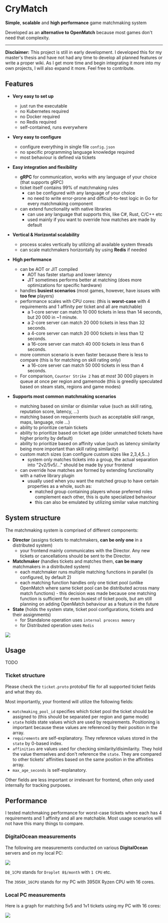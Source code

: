 # CryMatch
**Simple**, **scalable** and **high performance** game matchmaking system

Developed as an **alternative to OpenMatch** because most games don't need that complexity.

---

<b>Disclaimer:</b> This project is still in early development. I developed this for my master's thesis and have not had any time to develop all planned features or write a proper wiki. As I get more time and begin integrating it more into my own projects, I will also expand it more. Feel free to contribute.

## Features
- **Very easy to set up**
    - just run the executable
    - no Kubernetes required
    - no Docker required
    - no Redis required
    - self-contained, runs everywhere

- **Very easy to configure**
    - configure everything in single file `config.json`
    - no specific programming language knowledge required
    - most behaviour is defined via tickets

- **Easy integration and flexibility**
    - **gRPC** for communication, works with any language of your choice (that supports gRPC)
    - ticket itself contains 99% of matchmaking rules
        - can be configured with any language of your choice
        - no need to write error-prone and difficult-to-test logic in Go for every matchmaking component 
    - can extend functionality with native libraries
        - can use any language that supports this, like C#, Rust, C/C++ etc
        - used mainly if you want to override how matches are made by default

- **Vertical & Horizontal scalability**
    - process scales vertically by utilizing all available system threads
    - can scale matchmakers horizontally by using **Redis** if needed

- **High performance**
    - can be AOT or JIT compiled
        - AOT has faster startup and lower latency
        - JIT sometimes performs better at matching (does more optimizations for specific hardware)
    - handles **busiest scenarios** (most games, however, have issues with **too few** players)
    - performance scales with CPU cores: (this is **worst-case** with 4 requirements and 1 affinity per ticket and all are matchable)
        - a 1-core server can match 10 000 tickets in less than 14 seconds, but 20 000 in ~1 minute.
        - a 2-core server can match 20 000 tickets in less than 32 seconds.
        - a 4-core server can match 20 000 tickets in less than 12 seconds.
        - a 16-core server can match 40 000 tickets in less than 6 seconds.
    - more common scenario is even faster because there is less to compare (this is for matching on skill rating only)
        - a 16-core server can match 50 000 tickets in less than 4 seconds.
    - For comparison, `Counter Strike 2` has *at most* 30 000 players in queue at once per region and gamemode (this is greedily speculated based on steam stats, regions and game modes)
           
- **Supports most common matchmaking scenarios**
    - matching based on similar or disimilar value (such as skill rating, reputation score, latency, ...)
    - matching based on requirements (such as acceptable skill range, maps, language, role ...)
    - ability to prioritize certain tickets
    - ability to prioritize based on ticket age (older unmatched tickets have higher priority by default)
    - ability to prioritize based on affinity value (such as latency similarity being more important than skill rating similarity)
    - custom match sizes (can configure custom sizes like 2,3,4,5...)
        - system only matches tickets into a group, the actual separation into "2v2/5v5/..." should be made by your frontend
    - can override how matches are formed by extending functionality with a native library plugin
        - usually used when you want the matched group to have certain properties as a whole, such as:
            - matched group containing players whose preferred roles complement each other, this is quite specialized behaviour
            - this can also be emulated by utilizing similar value matching

## System structure
The matchmaking system is comprised of different components:
- **Director** (assigns tickets to matchmakers, **can be only one** in a distributed system)
    - your frontend mainly communicates with the Director. Any new tickets or cancellations should be sent to the Director.
- **Matchmaker** (handles tickets and matches them, **can be many** matchmakers in a distributed system)
    - each matchmaker runs multiple matching functions in parallel (is configured, by default 2)
    - each matching function handles only one ticket pool (unlike OpenMatch where same ticket pool can be distributed across many match functions) - this decision was made because one matching function is sufficient for even busiest of ticket pools, but am still planning on adding OpenMatch behaviour as a feature in the future
- **State** (holds the system state, ticket pool configurations, tickets and their assignments)
    - for Standalone operation uses `internal process memory`
    - for Distributed operation uses `Redis`

<img src="https://cryshana.me/f/gvLFHkPykjXe.png" style="max-width: 100%;max-width:700px;"></img>

## Usage
TODO

### Ticket structure
Please check the `ticket.proto` protobuf file for all supported ticket fields and what they do.

Most importantly, your frontend will utilize the following fields:
- `matchmaking_pool_id` specifies which ticket pool the ticket should be assigned to (this should be separated per region and game mode)
- `state` holds state values which are used by requirements. Positioning is important because these values are referenced by their position in the array.
- `requirements` are self-explanatory. They reference values stored in the `state` by 0-based index.
- `affinities` are values used for checking similarity/disimilarity. They hold the value themselves and don't reference the `state`. They are compared to other tickets' affinities based on the same position in the affinities array.
- `max_age_seconds` is self-explanatory.

Other fields are less important or irrelevant for frontend, often only used internally for tracking purposes.

## Performance
I tested matchmaking performance for worst-case tickets where each has 4 requirements and 1 affinity and all are matchable. Most usage scenarios will not have this many things to compare.

### DigitalOcean measurements
The following are measurements conducted on various **DigitalOcean** servers and on my local PC:

<img src="https://cryshana.me/f/mUAShc3R64WX.png" style="max-width: 100%;max-width:700px;"></img>

`D8_1CPU` stands for `Droplet 8$/month` with `1 CPU` etc.

The `3950X_16CPU` stands for my PC with 3950X Ryzen CPU with 16 cores.

### Local PC measurements
Here is a graph for matching 5v5 and 1v1 tickets using my PC with 16 cores:

 <img src="https://cryshana.me/f/bRVKRYyIBsC5.png" style="max-width: 100%;max-width:700px;"></img>
